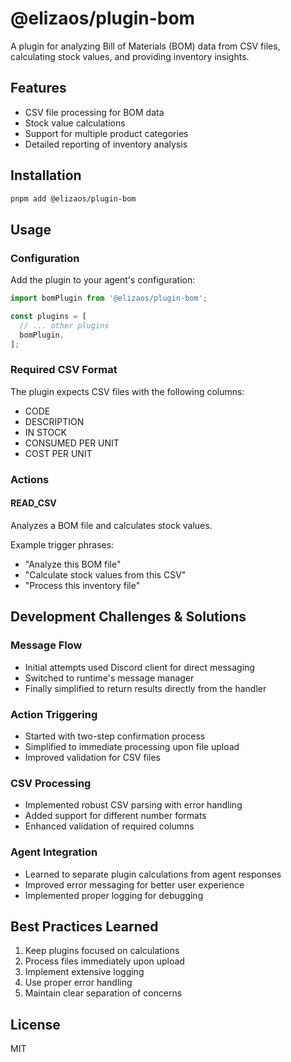 # @elizaos/plugin-bom

A plugin for analyzing Bill of Materials (BOM) data from CSV files, calculating stock values, and providing inventory insights.

## Features

- CSV file processing for BOM data
- Stock value calculations
- Support for multiple product categories
- Detailed reporting of inventory analysis

## Installation

```bash
pnpm add @elizaos/plugin-bom
```

## Usage

### Configuration

Add the plugin to your agent's configuration:

```typescript
import bomPlugin from '@elizaos/plugin-bom';

const plugins = [
  // ... other plugins
  bomPlugin,
];
```

### Required CSV Format

The plugin expects CSV files with the following columns:
- CODE
- DESCRIPTION
- IN STOCK
- CONSUMED PER UNIT
- COST PER UNIT

### Actions

#### READ_CSV
Analyzes a BOM file and calculates stock values.

Example trigger phrases:
- "Analyze this BOM file"
- "Calculate stock values from this CSV"
- "Process this inventory file"

## Development Challenges & Solutions

### Message Flow
- Initial attempts used Discord client for direct messaging
- Switched to runtime's message manager
- Finally simplified to return results directly from the handler

### Action Triggering
- Started with two-step confirmation process
- Simplified to immediate processing upon file upload
- Improved validation for CSV files

### CSV Processing
- Implemented robust CSV parsing with error handling
- Added support for different number formats
- Enhanced validation of required columns

### Agent Integration
- Learned to separate plugin calculations from agent responses
- Improved error messaging for better user experience
- Implemented proper logging for debugging

## Best Practices Learned

1. Keep plugins focused on calculations
2. Process files immediately upon upload
3. Implement extensive logging
4. Use proper error handling
5. Maintain clear separation of concerns

## License

MIT
